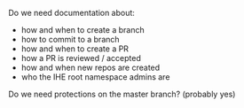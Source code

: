 Do we need documentation about:
* how and when to create a branch
* how to commit to a branch
* how and when to create a PR
* how a PR is reviewed / accepted
* how and when new repos are created
* who the IHE root namespace admins are

Do we need protections on the master branch? (probably yes)
